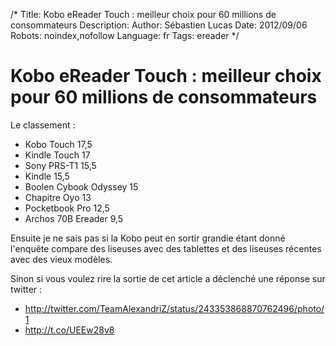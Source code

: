 /*
Title: Kobo eReader Touch : meilleur choix pour 60 millions de consommateurs
Description: 
Author: Sébastien Lucas
Date: 2012/09/06
Robots: noindex,nofollow
Language: fr
Tags: ereader
*/
# Kobo eReader Touch : meilleur choix pour 60 millions de consommateurs

Le classement :

* Kobo Touch 17,5
* Kindle Touch 17
* Sony PRS-T1 15,5
* Kindle 15,5
* Boolen Cybook Odyssey 15
* Chapitre Oyo 13
* Pocketbook Pro 12,5
* Archos 70B Ereader 9,5

Ensuite je ne sais pas si la Kobo peut en sortir grandie étant donné l'enquête compare des liseuses avec des tablettes et des liseuses récentes avec des vieux modèles.

Sinon si vous voulez rire la sortie de cet article a déclenché une réponse sur twitter :

* http://twitter.com/TeamAlexandriZ/status/243353868870762496/photo/1
* http://t.co/UEEw28v8



